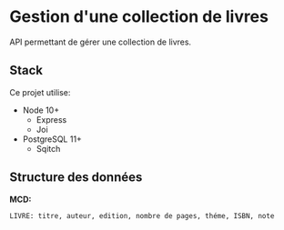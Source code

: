 # Gestion d'une collection de livres
API permettant de gérer une collection de livres.

## Stack
Ce projet utilise:
- Node 10+
  - Express
  - Joi
- PostgreSQL 11+
  - Sqitch

## Structure des données
**MCD:**
```
LIVRE: titre, auteur, edition, nombre de pages, théme, ISBN, note
```